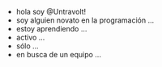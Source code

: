 - hola soy  @Untravolt!
- soy alguien novato en la programación ...
- estoy aprendiendo ...
- activo ...
- sólo ...
- en busca de un equipo ...

<!---
Untravolt/Untravolt is a ✨ special ✨ repository because its `README.md` (this file) appears on your GitHub profile.
You can click the Preview link to take a look at your changes.
--->
